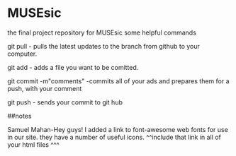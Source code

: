 # MUSEsic
the final project repository for MUSEsic
some helpful commands

git pull - pulls the latest updates to the branch from github to your computer.

git add - adds a file you want to be comitted.

git commit -m"comments" -commits all of your ads and prepares them for a push, with your comment

git push - sends your commit to git hub



##notes

Samuel Mahan-Hey guys! I added a link to font-awesome web fonts for use in our site. they have a number of useful icons.
    <link href="https://maxcdn.bootstrapcdn.com/font-awesome/4.7.0/css/font-awesome.min.css" rel="stylesheet" integrity="sha384-wvfXpqpZZVQGK6TAh5PVlGOfQNHSoD2xbE+QkPxCAFlNEevoEH3Sl0sibVcOQVnN" crossorigin="anonymous">
 ^^include that link in all of your html files ^^^